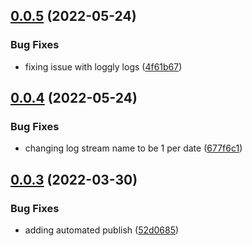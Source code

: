 ## [0.0.5](https://github.com/SpringRole/logger/compare/v0.0.4...v0.0.5) (2022-05-24)


### Bug Fixes

* fixing issue with loggly logs ([4f61b67](https://github.com/SpringRole/logger/commit/4f61b675183015fcb739f12b26dbfd7fe9d73362))

## [0.0.4](https://github.com/SpringRole/logger/compare/v0.0.3...v0.0.4) (2022-05-24)


### Bug Fixes

* changing log stream name to be 1 per date ([677f6c1](https://github.com/SpringRole/logger/commit/677f6c16601cb04e2e213e624414f285b9c28f0b))

## [0.0.3](https://github.com/SpringRole/logger/compare/v0.0.2...v0.0.3) (2022-03-30)


### Bug Fixes

* adding automated publish ([52d0685](https://github.com/SpringRole/logger/commit/52d0685e620db92d19d9e389f8d39aa510879bc6))
